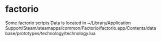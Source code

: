 # factorio
Some factorio scripts
Data is located in 
~/Library/Application Support/Steam/steamapps/common/Factorio/factorio.app/Contents/data
 base/prototypes/technology/technology.lua 

